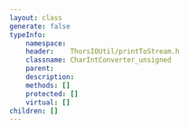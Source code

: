 ```yaml
---
layout: class
generate: false
typeInfo:
    namespace: 
    header:    ThorsIOUtil/printToStream.h
    classname: CharIntConverter_unsigned
    parent:    
    description: 
    methods: []
    protected: []
    virtual: []
children: []
---
```

